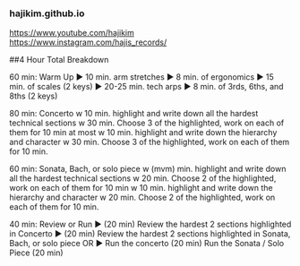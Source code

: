 ### hajikim.github.io
https://www.youtube.com/hajikim
https://www.instagram.com/hajis_records/


##4 Hour Total Breakdown
	
60 min: Warm Up 
	► 10 min. arm stretches
	► 8 min. of ergonomics
	► 15 min. of scales  (2 keys)
	► 20-25 min. tech arps
	► 8 min. of 3rds, 6ths, and 8ths (2 keys)
	
80 min: Concerto
	w 10 min. highlight and write down all the hardest technical sections
	w 30 min. Choose 3 of the highlighted, work on each of them for 10 min at most
	w 10 min. highlight and write down the hierarchy and character
	w 30 min. Choose 3 of the highlighted, work on each of them for 10 min.
	
60 min: Sonata, Bach, or solo piece
	w (mvm) min. highlight and write down all the hardest technical sections
	w 20 min. Choose 2 of the highlighted, work on each of them for 10 min
	w 10 min. highlight and write down the hierarchy and character
	w 20 min. Choose 2 of the highlighted, work on each of them for 10 min.

40 min: Review or Run 
	► (20 min) Review the hardest 2 sections highlighted in Concerto
	► (20 min) Review the hardest 2 sections highlighted in Sonata, Bach, or solo piece
		OR
	► Run the concerto (20 min)
Run the Sonata / Solo Piece (20 min)
